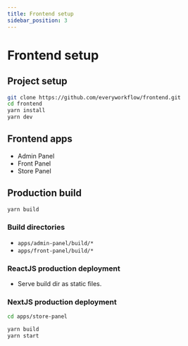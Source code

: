 ```yaml
---
title: Frontend setup
sidebar_position: 3
---
```


# Frontend setup

## Project setup

```bash
git clone https://github.com/everyworkflow/frontend.git
cd frontend
yarn install
yarn dev
```

## Frontend apps

- Admin Panel
- Front Panel
- Store Panel

## Production build

```bash
yarn build
```

### Build directories

- `apps/admin-panel/build/*`
- `apps/front-panel/build/*`

### ReactJS production deployment

- Serve build dir as static files.

### NextJS production deployment

```bash
cd apps/store-panel

yarn build
yarn start
```
